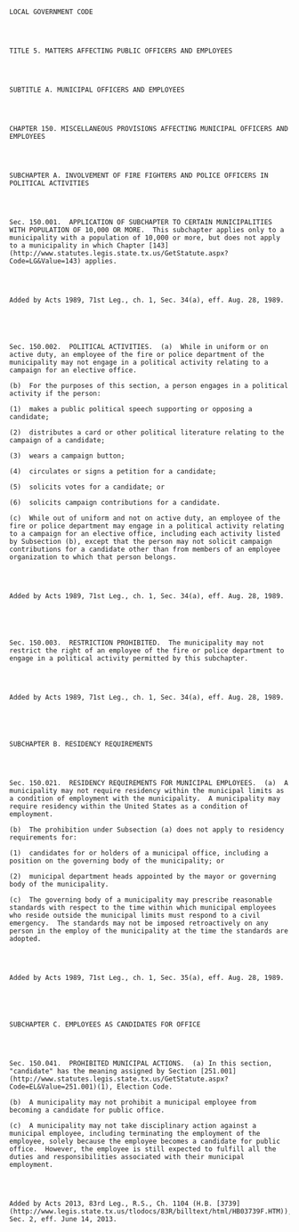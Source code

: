 ﻿
    
    
    	
    					
    
    
    LOCAL GOVERNMENT CODE
    
      
    
    
    TITLE 5. MATTERS AFFECTING PUBLIC OFFICERS AND EMPLOYEES
    
      
    
    
    SUBTITLE A. MUNICIPAL OFFICERS AND EMPLOYEES
    
      
    
    
    CHAPTER 150. MISCELLANEOUS PROVISIONS AFFECTING MUNICIPAL OFFICERS AND EMPLOYEES
    
      
    
    
    SUBCHAPTER A. INVOLVEMENT OF FIRE FIGHTERS AND POLICE OFFICERS IN POLITICAL ACTIVITIES
    
      
    
    
    Sec. 150.001.  APPLICATION OF SUBCHAPTER TO CERTAIN MUNICIPALITIES WITH POPULATION OF 10,000 OR MORE.  This subchapter applies only to a municipality with a population of 10,000 or more, but does not apply to a municipality in which Chapter [143](http://www.statutes.legis.state.tx.us/GetStatute.aspx?Code=LG&Value=143) applies.
    
    
    
    
    Added by Acts 1989, 71st Leg., ch. 1, Sec. 34(a), eff. Aug. 28, 1989.
    
    
    
    
    
    Sec. 150.002.  POLITICAL ACTIVITIES.  (a)  While in uniform or on active duty, an employee of the fire or police department of the municipality may not engage in a political activity relating to a campaign for an elective office.
    
    (b)  For the purposes of this section, a person engages in a political activity if the person:
    
    (1)  makes a public political speech supporting or opposing a candidate;
    
    (2)  distributes a card or other political literature relating to the campaign of a candidate;
    
    (3)  wears a campaign button;
    
    (4)  circulates or signs a petition for a candidate;
    
    (5)  solicits votes for a candidate; or
    
    (6)  solicits campaign contributions for a candidate.
    
    (c)  While out of uniform and not on active duty, an employee of the fire or police department may engage in a political activity relating to a campaign for an elective office, including each activity listed by Subsection (b), except that the person may not solicit campaign contributions for a candidate other than from members of an employee organization to which that person belongs.
    
    
    
    
    Added by Acts 1989, 71st Leg., ch. 1, Sec. 34(a), eff. Aug. 28, 1989.
    
    
    
    
    
    Sec. 150.003.  RESTRICTION PROHIBITED.  The municipality may not restrict the right of an employee of the fire or police department to engage in a political activity permitted by this subchapter.
    
    
    
    
    Added by Acts 1989, 71st Leg., ch. 1, Sec. 34(a), eff. Aug. 28, 1989.
    
    
    
    
    
    SUBCHAPTER B. RESIDENCY REQUIREMENTS
    
      
    
    
    Sec. 150.021.  RESIDENCY REQUIREMENTS FOR MUNICIPAL EMPLOYEES.  (a)  A municipality may not require residency within the municipal limits as a condition of employment with the municipality.  A municipality may require residency within the United States as a condition of employment.
    
    (b)  The prohibition under Subsection (a) does not apply to residency requirements for:
    
    (1)  candidates for or holders of a municipal office, including a position on the governing body of the municipality; or
    
    (2)  municipal department heads appointed by the mayor or governing body of the municipality.
    
    (c)  The governing body of a municipality may prescribe reasonable standards with respect to the time within which municipal employees who reside outside the municipal limits must respond to a civil emergency.  The standards may not be imposed retroactively on any person in the employ of the municipality at the time the standards are adopted.
    
    
    
    
    Added by Acts 1989, 71st Leg., ch. 1, Sec. 35(a), eff. Aug. 28, 1989.
    
    
    
    
    
    SUBCHAPTER C. EMPLOYEES AS CANDIDATES FOR OFFICE
    
      
    
    
    Sec. 150.041.  PROHIBITED MUNICIPAL ACTIONS.  (a) In this section, "candidate" has the meaning assigned by Section [251.001](http://www.statutes.legis.state.tx.us/GetStatute.aspx?Code=EL&Value=251.001)(1), Election Code.
    
    (b)  A municipality may not prohibit a municipal employee from becoming a candidate for public office.
    
    (c)  A municipality may not take disciplinary action against a municipal employee, including terminating the employment of the employee, solely because the employee becomes a candidate for public office.  However, the employee is still expected to fulfill all the duties and responsibilities associated with their municipal employment.
    
    
    
    
    Added by Acts 2013, 83rd Leg., R.S., Ch. 1104 (H.B. [3739](http://www.legis.state.tx.us/tlodocs/83R/billtext/html/HB03739F.HTM)), Sec. 2, eff. June 14, 2013.
    
    
    
    
    				
